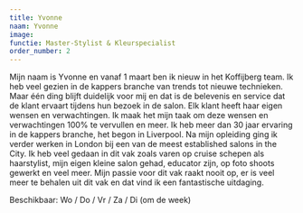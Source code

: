 ```yaml
---
title: Yvonne
naam: Yvonne
image:
functie: Master-Stylist & Kleurspecialist
order_number: 2
---
```


Mijn naam is Yvonne en vanaf 1 maart ben ik nieuw in het Koffijberg team. Ik heb veel gezien in de kappers branche van trends tot nieuwe technieken. Maar &eacute;&eacute;n ding blijft duidelijk voor mij en dat is de belevenis en service dat de klant ervaart tijdens hun bezoek in de salon. Elk klant heeft haar eigen wensen en verwachtingen. Ik maak het mijn taak om deze wensen en verwachtingen 100% te vervullen en meer. Ik heb meer dan 30 jaar ervaring in de kappers branche, het begon in Liverpool. Na mijn opleiding ging ik verder werken in London bij een van de meest established salons in the City. Ik heb veel gedaan in dit vak zoals varen op cruise schepen als haarstylist, mijn eigen kleine salon gehad, educator zijn, op foto shoots gewerkt en veel meer. Mijn passie voor dit vak raakt nooit op, er is veel meer te behalen uit dit vak en dat vind ik een fantastische uitdaging.

Beschikbaar: Wo / Do / Vr / Za / Di (om de week)